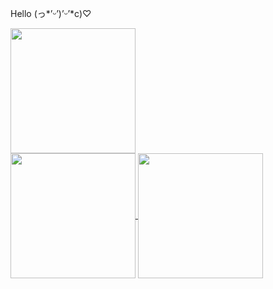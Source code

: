 Hello (っ*’ᵕ’)’ᵕ’*c)♡

<a href="https://github.com/anuraghazra/github-readme-stats">
  <picture>
    <source
      srcset="https://github-readme-stats-blond-nu-41.vercel.app/api?username=mznms&card_width=712&rank_icon=janken&show_icons=true&border_radius=9.0&theme=modus-vivendi"
      media="(min-width: 1182px) and (prefers-color-scheme: dark)"
      height=200
      align="center"
    />
    <source
      srcset="https://github-readme-stats-blond-nu-41.vercel.app/api?username=mznms&card_width=712&rank_icon=janken&show_icons=true&border_radius=9.0&theme=modus-operandi"
      media="(min-width: 1182px) and ((prefers-color-scheme: light) or (prefers-color-scheme: no-preference))"
      height=200
      align="center"
    />
    <source
      srcset="https://github-readme-stats-blond-nu-41.vercel.app/api?username=mznms&rank_icon=janken&show_icons=true&border_radius=9.0&theme=modus-vivendi"
      media="(prefers-color-scheme: dark)"
      height=200
      align="center"
    />
    <source
      srcset="https://github-readme-stats-blond-nu-41.vercel.app/api?username=mznms&rank_icon=janken&show_icons=true&border_radius=9.0&theme=modus-operandi"
      media="(prefers-color-scheme: light), (prefers-color-scheme: no-preference)"
      height=200
      align="center"
    />
    <img height=200 align="center" src="https://github-readme-stats-blond-nu-41.vercel.app/api?username=mznms&rank_icon=janken&show_icons=true&border_radius=9.0&theme=modus-operandi" />
  </picture>
</a>
<br>
<a href="https://github.com/anuraghazra/github-readme-stats">
  <picture>
    <source
      srcset="https://github-readme-stats-blond-nu-41.vercel.app/api/top-langs?username=mznms&layout=compact&hide_rank=true&border_radius=9.0&theme=modus-vivendi&custom_title=Most%20Used%20Langs%20%28By%20Repo%29"
      media="(prefers-color-scheme: dark)"
      height=200
      align="center"
    />
    <source
      srcset="https://github-readme-stats-blond-nu-41.vercel.app/api/top-langs?username=mznms&layout=compact&hide_rank=true&border_radius=9.0&theme=modus-operandi&custom_title=Most%20Used%20Langs%20%28By%20Repo%29"
      media="(prefers-color-scheme: light), (prefers-color-scheme: no-preference)"
      height=200
      align="center"
    />
    <img height=200 align="center" src="https://github-readme-stats-blond-nu-41.vercel.app/api/top-langs?username=mznms&layout=compact&hide_rank=true&border_radius=9.0&theme=modus-operandi&custom_title=Most%20Used%20Langs%20%28By%20Repo%29" />
  </picture>
</a>
<a href="https://github.com/anuraghazra/github-readme-stats">
  <picture>
    <source
      srcset="https://github-readme-stats-blond-nu-41.vercel.app/api/top-langs-by-commit?username=mznms&layout=compact&hide_rank=true&border_radius=9.0&theme=modus-vivendi&custom_title=Most%20Used%20Langs%20%28By%20Commit%29"
      media="(prefers-color-scheme: dark)"
      height=200
      align="center"
    />
    <source
      srcset="https://github-readme-stats-blond-nu-41.vercel.app/api/top-langs-by-commit?username=mznms&layout=compact&hide_rank=true&border_radius=9.0&theme=modus-operandi&custom_title=Most%20Used%20Langs%20%28By%20Commit%29"
      media="(prefers-color-scheme: light), (prefers-color-scheme: no-preference)"
      height=200
      align="center"
    />
    <img height=200 align="center" src="https://github-readme-stats-blond-nu-41.vercel.app/api/top-langs-by-commit?username=mznms&layout=compact&hide_rank=true&border_radius=9.0&theme=modus-operandi&custom_title=Most%20Used%20Langs%20%28By%20Commit%29" />
  </picture>
</a>
